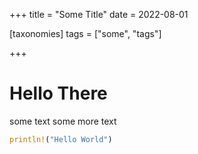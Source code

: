 +++
title = "Some Title"
date = 2022-08-01

[taxonomies]
tags = ["some", "tags"]

+++


# Hello There

some text
some more text

```rust
println!("Hello World")
```